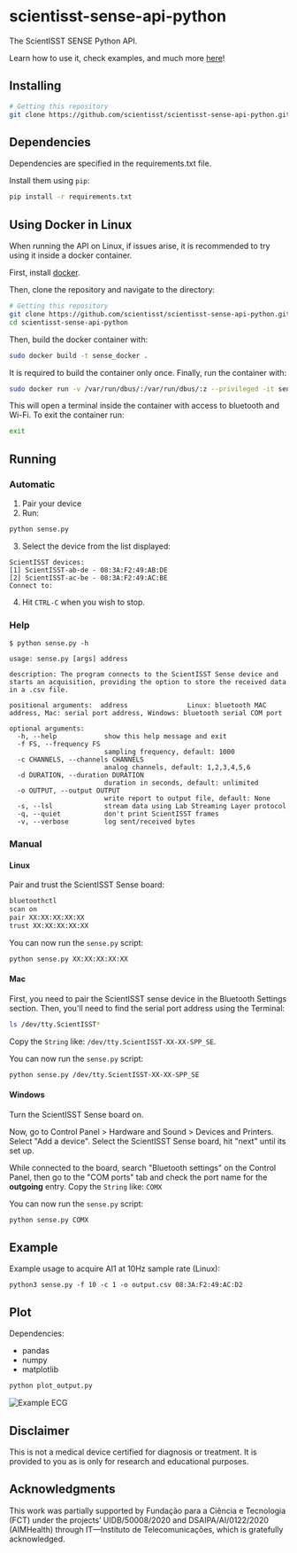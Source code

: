 
# scientisst-sense-api-python

The ScientISST SENSE Python API.

Learn how to use it, check examples, and much more [here](https://scientisst.github.io/scientisst-sense-api-python/)!

## Installing

```sh
# Getting this repository 
git clone https://github.com/scientisst/scientisst-sense-api-python.git
```

## Dependencies

Dependencies are specified in the requirements.txt file.

Install them using `pip`:

```sh
pip install -r requirements.txt
```

## Using Docker in Linux

When running the API on Linux, if issues arise, it is recommended to try using it inside a docker container.

First, install [docker](https://docs.docker.com/engine/install/).

Then, clone the repository and navigate to the directory:
```sh
# Getting this repository 
git clone https://github.com/scientisst/scientisst-sense-api-python.git
cd scientisst-sense-api-python
```

Then, build the docker container with:
```sh
sudo docker build -t sense_docker .
```

It is required to build the container only once. Finally, run the container with:
```sh
sudo docker run -v /var/run/dbus/:/var/run/dbus/:z --privileged -it sense_docker
```

This will open a terminal inside the container with access to bluetooth and Wi-Fi. To exit the container run:
```sh
exit
```

## Running

### Automatic

1. Pair your device
2. Run:
```sh
python sense.py
```
3. Select the device from the list displayed:
```
ScientISST devices:
[1] ScientISST-ab-de - 08:3A:F2:49:AB:DE
[2] ScientISST-ac-be - 08:3A:F2:49:AC:BE
Connect to: 
```
4. Hit `CTRL-C` when you wish to stop.

### Help
```
$ python sense.py -h

usage: sense.py [args] address

description: The program connects to the ScientISST Sense device and starts an acquisition, providing the option to store the received data in a .csv file.

positional arguments:  address               Linux: bluetooth MAC address, Mac: serial port address, Windows: bluetooth serial COM port

optional arguments:
  -h, --help            show this help message and exit
  -f FS, --frequency FS
                        sampling frequency, default: 1000
  -c CHANNELS, --channels CHANNELS
                        analog channels, default: 1,2,3,4,5,6
  -d DURATION, --duration DURATION
                        duration in seconds, default: unlimited
  -o OUTPUT, --output OUTPUT
                        write report to output file, default: None
  -s, --lsl             stream data using Lab Streaming Layer protocol
  -q, --quiet           don't print ScientISST frames
  -v, --verbose         log sent/received bytes
```

### Manual

#### Linux

Pair and trust the ScientISST Sense board:

```sh
bluetoothctl
scan on
pair XX:XX:XX:XX:XX
trust XX:XX:XX:XX:XX
```

You can now run the `sense.py` script:
```sh
python sense.py XX:XX:XX:XX:XX
```

#### Mac

First, you need to pair the ScientISST sense device in the Bluetooth Settings section.
Then, you'll need to find the serial port address using the Terminal:

```sh
ls /dev/tty.ScientISST*
```

Copy the `String` like: `/dev/tty.ScientISST-XX-XX-SPP_SE`.

You can now run the `sense.py` script:

```sh
python sense.py /dev/tty.ScientISST-XX-XX-SPP_SE
```


#### Windows

Turn the ScientISST Sense board on.

Now, go to Control Panel > Hardware and Sound > Devices and Printers. Select "Add a device". Select the ScientISST Sense board, hit "next" until its set up.

While connected to the board, search "Bluetooth settings" on the Control Panel, then go to the "COM ports" tab and check the port name for the **outgoing** entry. Copy the `String` like: `COMX`

You can now run the `sense.py` script:

```sh
python sense.py COMX
```

## Example

Example usage to acquire AI1 at 10Hz sample rate (Linux):

```
python3 sense.py -f 10 -c 1 -o output.csv 08:3A:F2:49:AC:D2
```


## Plot

Dependencies:
- pandas
- numpy
- matplotlib

```sh
python plot_output.py
```

![Example ECG](https://raw.githubusercontent.com/scientisst/scientisst-sense-api-py/main/docs/img/example-plot.png)

## Disclaimer

This is not a medical device certified for diagnosis or treatment. It is provided to you as is only for research and educational purposes.

## Acknowledgments

This work was partially supported by Fundação para a Ciência e Tecnologia (FCT) under the projects’ UIDB/50008/2020 and DSAIPA/AI/0122/2020 (AIMHealth) through IT—Instituto de Telecomunicações, which is gratefully acknowledged. 
